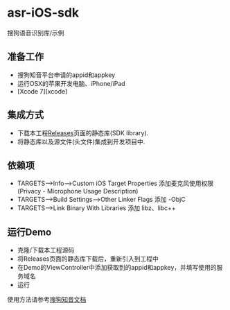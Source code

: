 # asr-iOS-sdk
搜狗语音识别库/示例

## 准备工作
- 搜狗知音平台申请的appid和appkey
- 运行OSX的苹果开发电脑、iPhone/iPad
- [Xcode 7][xcode]

## 集成方式
- 下载本工程[Releases](https://github.com/sogouspeech/asr-iOS-sdk/releases)页面的静态库(SDK library).
- 将静态库以及源文件(头文件)集成到开发项目中.

## 依赖项
- TARGETS-->Info-->Custom iOS Target Properties   添加麦克风使用权限 (Privacy - Microphone Usage Description)
- TARGETS-->Build Settings-->Other Linker Flags 添加 -ObjC
- TARGETS-->Link Binary With Libraries 添加 libz、libc++ 

## 运行Demo
- 克隆/下载本工程源码
- 将Releases页面的静态库下载后，重新引入到工程中
- 在Demo的ViewController中添加获取到的appid和appkey，并填写使用的服务域名
- 运行


使用方法请参考[搜狗知音文档](https://docs.zhiyin.sogou.com/docs/asr/sdk)
